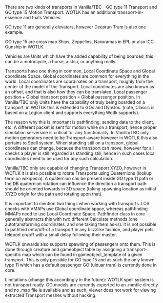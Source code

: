 There are two kinds of transports in Vanilla/TBC - GO type 11 Transport and GO type 15 Motion Transport. WOTLK has an additional transport-in-essence and thats Vehicles.

GO type 11 are generally elevators, however Deeprun Tram is also one example.

GO type 15 are cross map Ships, Zeppelins, Naxxramas in EPL or also ICC Gunship in WOTLK.

Vehicles are Units which have the added capability of being boarded, this can be a motorcycle, a horse, a ship, or anything really.

Transports have one thing in common, Local Coordinate Space and Global coordinate Space. Global coordinates are common for everything in the world. Local coordinates are coordinates on a transport, roughly from the center of the model of the Transport. Local coordinates are also known as an offset, and that is also how they can be translated. Local passenger position + Global transport position = Global passenger position. In Vanilla/TBC only Units have the capability of truly being boarded on a transport, in WOTLK this is extended to GOs and DynGos. (note, Classic is based on a Legion client and supports everything Wotlk supports).

The reason why this is important is pathfinding, sending data to the client, etc. A different packet is sent for motion while on a transport, hence proper simulation serverside is critical for any functionality. In Vanilla/TBC only motion generators need to be Transport-aware however in WOTLK this also pertains to Spell system. When standing still on a transport, global coordinates can change, because the transport can move, however for all checks a player is still regarded as standing still, hence in such cases local coordinates need to be used for any such calculation.

Vanilla/TBC only are capable of changing Transport XYZO, however in WOTLK it is also possible to rotate Transports using Quaternions (lookup term on wikipedia). A quaternion can be present inside GO type 11 path or the DB quaternion rotation can influence the direction a transport path should be oriented towards in 3D space (taking spawning location as initial XYZO origin for the path and rotating upon that).

It is important to mention two things when working with transports. LOS checks with VMAPs use Global coordinate space, whereas pathfinding MMAPs need to use Local Coordinate Space. Pathfinder class in core generally abstracts this with two different Calculate methods (one autotransforming coordinates, and one taking them as-is). It is not possible to pathfind onto/off-of a transport in any blizzlike fashion, and player pets teleport on/off with a small delay following their master.

WOTLK onwards also supports spawning of passengers onto them. This is done through creature and gameobject table by assigning a transport-specific map which can be found in gameobject_template of a given transport. This is only possible for GO type 15 and as such the only known type 11 which has a default passenger GO (ulduar tram) is currently done in core.

Limitations (change this accordingly in the future): WOTLK spell system is not transport ready. GO models are currently exported to an .mmtile directly and no .map file is available and as such, viewer does not work for viewing extracted Transport meshes without hacking.